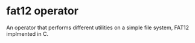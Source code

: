 # fat12 operator
 An operator that performs different utilities on a simple file system, FAT12 implmented in C.
